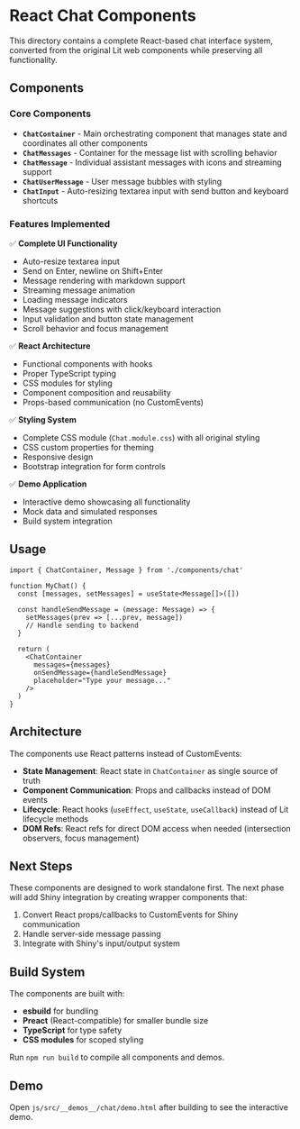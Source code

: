 # React Chat Components

This directory contains a complete React-based chat interface system, converted from the original Lit web components while preserving all functionality.

## Components

### Core Components

- **`ChatContainer`** - Main orchestrating component that manages state and coordinates all other components
- **`ChatMessages`** - Container for the message list with scrolling behavior  
- **`ChatMessage`** - Individual assistant messages with icons and streaming support
- **`ChatUserMessage`** - User message bubbles with styling
- **`ChatInput`** - Auto-resizing textarea input with send button and keyboard shortcuts

### Features Implemented

✅ **Complete UI Functionality**
- Auto-resize textarea input
- Send on Enter, newline on Shift+Enter
- Message rendering with markdown support
- Streaming message animation
- Loading message indicators
- Message suggestions with click/keyboard interaction
- Input validation and button state management
- Scroll behavior and focus management

✅ **React Architecture**
- Functional components with hooks
- Proper TypeScript typing
- CSS modules for styling
- Component composition and reusability
- Props-based communication (no CustomEvents)

✅ **Styling System**
- Complete CSS module (`Chat.module.css`) with all original styling
- CSS custom properties for theming
- Responsive design
- Bootstrap integration for form controls

✅ **Demo Application**
- Interactive demo showcasing all functionality
- Mock data and simulated responses
- Build system integration

## Usage

```tsx
import { ChatContainer, Message } from './components/chat'

function MyChat() {
  const [messages, setMessages] = useState<Message[]>([])
  
  const handleSendMessage = (message: Message) => {
    setMessages(prev => [...prev, message])
    // Handle sending to backend
  }
  
  return (
    <ChatContainer
      messages={messages}
      onSendMessage={handleSendMessage}
      placeholder="Type your message..."
    />
  )
}
```

## Architecture

The components use React patterns instead of CustomEvents:

- **State Management**: React state in `ChatContainer` as single source of truth
- **Component Communication**: Props and callbacks instead of DOM events
- **Lifecycle**: React hooks (`useEffect`, `useState`, `useCallback`) instead of Lit lifecycle methods
- **DOM Refs**: React refs for direct DOM access when needed (intersection observers, focus management)

## Next Steps

These components are designed to work standalone first. The next phase will add Shiny integration by creating wrapper components that:

1. Convert React props/callbacks to CustomEvents for Shiny communication
2. Handle server-side message passing
3. Integrate with Shiny's input/output system

## Build System

The components are built with:
- **esbuild** for bundling
- **Preact** (React-compatible) for smaller bundle size
- **TypeScript** for type safety
- **CSS modules** for scoped styling

Run `npm run build` to compile all components and demos.

## Demo

Open `js/src/__demos__/chat/demo.html` after building to see the interactive demo.

